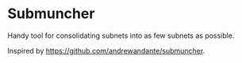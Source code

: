 # Submuncher

Handy tool for consolidating subnets into as few subnets as possible.

Inspired by https://github.com/andrewandante/submuncher.
